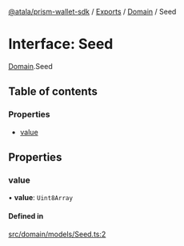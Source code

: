 [@atala/prism-wallet-sdk](../README.md) / [Exports](../modules.md) / [Domain](../modules/Domain.md) / Seed

# Interface: Seed

[Domain](../modules/Domain.md).Seed

## Table of contents

### Properties

- [value](Domain.Seed.md#value)

## Properties

### value

• **value**: `Uint8Array`

#### Defined in

[src/domain/models/Seed.ts:2](https://github.com/hyperledger/identus-edge-agent-sdk-ts/blob/70efa8b16122ab132f36ab1c9f2ac30b3a4b3176/src/domain/models/Seed.ts#L2)
